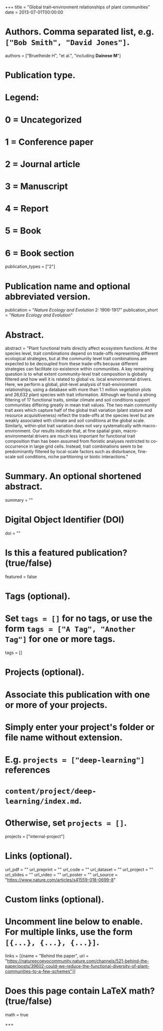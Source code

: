 +++
title = "Global trait–environment relationships of plant communities"
date = 2013-07-01T00:00:00

# Authors. Comma separated list, e.g. `["Bob Smith", "David Jones"]`.
authors = ["Bruelheide H", "et al.", "including **Dainese M**"]

# Publication type.
# Legend:
# 0 = Uncategorized
# 1 = Conference paper
# 2 = Journal article
# 3 = Manuscript
# 4 = Report
# 5 = Book
# 6 = Book section
publication_types = ["2"]

# Publication name and optional abbreviated version.
publication = "*Nature Ecology and Evolution* 2: 1906-1917"
publication_short = "*Nature Ecology and Evolution*"

# Abstract.
abstract = "Plant functional traits directly affect ecosystem functions. At the species level, trait combinations depend on trade-offs representing different ecological strategies, but at the community level trait combinations are expected to be decoupled from these trade-offs because different strategies can facilitate co-existence within communities. A key remaining question is to what extent community-level trait composition is globally filtered and how well it is related to global vs. local environmental drivers. Here, we perform a global, plot-level analysis of trait-environment relationships, using a database with more than 1.1 million vegetation plots and 26,632 plant species with trait information. Although we found a strong filtering of 17 functional traits, similar climate and soil conditions support communities differing greatly in mean trait values. The two main community trait axes which capture half of the global trait variation (plant stature and resource acquisitiveness) reflect the trade-offs at the species level but are weakly associated with climate and soil conditions at the global scale. Similarly, within-plot trait variation does not vary systematically with macro-environment. Our results indicate that, at fine spatial grain, macro-environmental drivers are much less important for functional trait composition than has been assumed from floristic analyses restricted to co-occurrence in large grid cells. Instead, trait combinations seem to be predominantly filtered by local-scale factors such as disturbance, fine-scale soil conditions, niche partitioning or biotic interactions."

# Summary. An optional shortened abstract.
summary = ""

# Digital Object Identifier (DOI)
doi = ""

# Is this a featured publication? (true/false)
featured = false

# Tags (optional).
#   Set `tags = []` for no tags, or use the form `tags = ["A Tag", "Another Tag"]` for one or more tags.
tags = []

# Projects (optional).
#   Associate this publication with one or more of your projects.
#   Simply enter your project's folder or file name without extension.
#   E.g. `projects = ["deep-learning"]` references 
#   `content/project/deep-learning/index.md`.
#   Otherwise, set `projects = []`.
projects = ["internal-project"]

# Links (optional).
url_pdf = ""
url_preprint = ""
url_code = ""
url_dataset = ""
url_project = ""
url_slides = ""
url_video = ""
url_poster = ""
url_source = "https://www.nature.com/articles/s41559-018-0699-8"

# Custom links (optional).
#   Uncomment line below to enable. For multiple links, use the form `[{...}, {...}, {...}]`.
links = [{name = "Behind the paper", url = "https://natureecoevocommunity.nature.com/channels/521-behind-the-paper/posts/39602-could-we-reduce-the-functional-diversity-of-plant-communities-to-a-few-schemes"}]

# Does this page contain LaTeX math? (true/false)
math = true

+++
